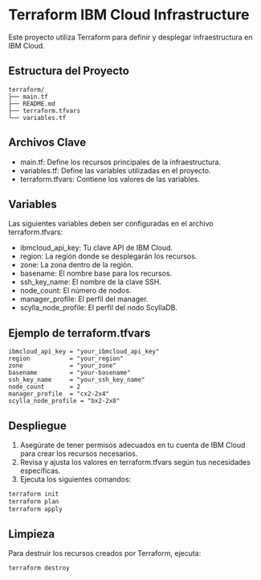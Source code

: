 # Terraform IBM Cloud Infrastructure

Este proyecto utiliza Terraform para definir y desplegar infraestructura en IBM Cloud.

## Estructura del Proyecto

```plaintext
terraform/
├── main.tf
├── README.md
├── terraform.tfvars
└── variables.tf
```
## Archivos Clave
- main.tf: Define los recursos principales de la infraestructura.
- variables.tf: Define las variables utilizadas en el proyecto.
- terraform.tfvars: Contiene los valores de las variables.
## Variables
Las siguientes variables deben ser configuradas en el archivo terraform.tfvars:

- ibmcloud_api_key: Tu clave API de IBM Cloud.
- region: La región donde se desplegarán los recursos.
- zone: La zona dentro de la región.
- basename: El nombre base para los recursos.
- ssh_key_name: El nombre de la clave SSH.
- node_count: El número de nodos.
- manager_profile: El perfil del manager.
- scylla_node_profile: El perfil del nodo ScyllaDB.

## Ejemplo de terraform.tfvars
```plaintext
ibmcloud_api_key = "your_ibmcloud_api_key"
region           = "your_region"
zone             = "your_zone"
basename         = "your-basename"
ssh_key_name     = "your_ssh_key_name"
node_count       = 2
manager_profile  = "cx2-2x4"
scylla_node_profile = "bx2-2x8"
```
## Despliegue
1. Asegúrate de tener permisos adecuados en tu cuenta de IBM Cloud para crear los recursos necesarios.
2. Revisa y ajusta los valores en terraform.tfvars según tus necesidades específicas.
3. Ejecuta los siguientes comandos:
```sh
terraform init
terraform plan
terraform apply
```

## Limpieza

Para destruir los recursos creados por Terraform, ejecuta:

```sh
terraform destroy
